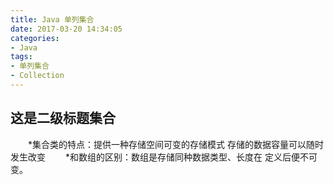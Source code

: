 ```yaml
---
title: Java 单列集合
date: 2017-03-20 14:34:05
categories: 
- Java
tags: 
- 单列集合
- Collection 
---
```

## 这是二级标题集合
　　*集合类的特点：提供一种存储空间可变的存储模式
    存储的数据容量可以随时发生改变
　　*和数组的区别：数组是存储同种数据类型、长度在
    定义后便不可变。




